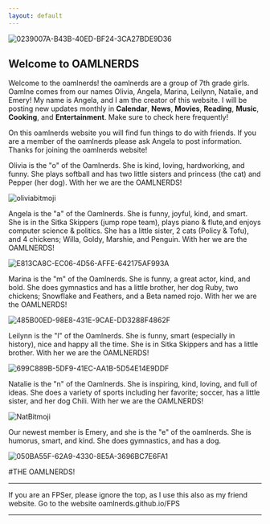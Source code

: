 ```yaml
---
layout: default
---
```


![0239007A-B43B-40ED-BF24-3CA27BDE9D36](https://user-images.githubusercontent.com/48270916/114258070-8152b480-9970-11eb-9435-4e6b77685817.jpeg)

## Welcome to OAMLNERDS
Welcome to the oamlnerds! the oamlnerds are a group of 7th grade girls. Oamlne comes from our names Olivia, Angela, Marina, Leilynn, Natalie, and Emery!
My name is Angela, and I am the creator of this website. I will be posting new updates monthly in **Calendar**, **News**, **Movies**, **Reading**, **Music**, **Cooking**, and **Entertainment**. Make sure to check here frequently!


On this oamlnerds website you will find fun things to do with friends. If you are a member of the oamlnerds please ask Angela to post information. Thanks for joining the oamlnerds website!


Olivia is the "o" of the Oamlnerds. She is kind, loving, hardworking, and funny. She plays softball and has two little sisters and princess (the cat) and Pepper (her dog). With her we are the OAMLNERDS!

![oliviabitmoji](https://user-images.githubusercontent.com/48270916/118736949-368a4f00-b7f0-11eb-8f8e-cf4347f14f32.jpg)


Angela is the "a" of the Oamlnerds. She is funny, joyful, kind, and smart. She is in the Sitka Skippers (jump rope team), plays piano & flute,and enjoys computer science & politics. She has a little sister, 2 cats (Policy & Tofu), and 4 chickens; Willa, Goldy, Marshie, and Penguin. With her we are the OAMLNERDS!

![E813CA8C-EC06-4D56-AFFE-642175AF993A](https://user-images.githubusercontent.com/48270916/80925539-0b47d580-8d3d-11ea-90e0-d00ef520e3a6.jpeg)


Marina is the "m" of the Oamlnerds. She is funny, a great actor, kind, and bold. She does gymnastics and has a little brother, her dog Ruby, two chickens; Snowflake and Feathers, and a Beta named rojo. With her we are the OAMLNERDS!

![485B00ED-98E8-431E-9CAE-DD3288F4862F](https://user-images.githubusercontent.com/48270916/81034023-336d2c80-8e42-11ea-9c6c-79866c20f523.png)


Leilynn is the "l" of the Oamlnerds. She is funny, smart (especially in history), nice and happy all the time. She is in Sitka Skippers and has a little brother. With her we are the OAMLNERDS!

![699C889B-5DF9-41EC-AA1B-5D54E14E9DDF](https://user-images.githubusercontent.com/48270916/80925867-e2750f80-8d3f-11ea-87fd-df86f3da1c6c.jpeg)


Natalie is the "n" of the Oamlnerds. She is inspiring, kind, loving, and full of ideas. She does a variety of sports including her favorite; soccer, has a little sister, and her dog Chili. With her we are the OAMLNERDS!

![NatBitmoji](https://user-images.githubusercontent.com/48270916/95144372-faa0ee80-0724-11eb-9089-d70036416f0d.jpg)

Our newest member is Emery, and she is the "e" of the oamlnerds. She is humorus, smart, and kind. She does gymnastics, and has a dog.

![050BA55F-62A9-4330-8E5A-3696BC7E6FA1](https://user-images.githubusercontent.com/48270916/103471230-b638e500-4d4b-11eb-8b3b-bc3b0fdbc797.png)


#THE OAMLNERDS!

* * *
If you are an FPSer, please ignore the top, as I use this also as my friend website. Go to the website oamlnerds.github.io/FPS

* * *

